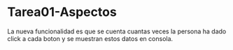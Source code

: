 # Tarea01-Aspectos
La nueva funcionalidad es que se cuenta cuantas veces la persona ha dado click a cada boton y se muestran estos datos en consola.
